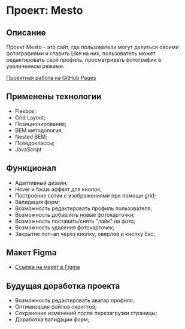 # Проект: Mesto

## Описание

Проект Mesto - это сайт, где пользователи могут делиться своими фотографиями и ставить Like на них, пользователь может редактировать свой профиль, просматривать фотографии в увеличенном режиме.

[Проектная работа на GitHub Pages](https://mikhaildushechkin.github.io/mesto/)

## Применены технологии

* Flexbox;
* Grid Layout;
* Позиционирование;
* BEM методология;
* Nested BEM;
* Псевдоклассы;
* JavaScript

## Функционал

* Адаптивный дизайн;
* Hover и focus эффект для кнопок;
* Построение сетки с изображениями при помощи grid;
* Валидация форм;
* Возможность редактировать профиль пользователя;
* Возможность добавлять новые фотокарточки;
* Возможность поставить/снять "лайк" на фото;
* Возможность удаления фотокарточек;
* Закрытие поп-ап через кнопку, оверлей и кнопку Esc;

## Макет Figma

* [Ссылка на макет в Figma](https://www.figma.com/file/2cn9N9jSkmxD84oJik7xL7/JavaScript.-Sprint-4?node-id=0%3A1)

## Будущая доработка проекта

* Возможность редактировать аватар профиля;
* Оптимизация файлов скриптов;
* Сохранение изменений после перезагрузки страницы;
* Доработка валидации форм;
